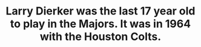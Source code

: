 ---
title:      
  - Larry Dierker was the last 17 year old to play in the Majors. It was in 1964 with the Houston Colts.
secondary:
  - Dierker would spend 13 more years with the Colts/Astros franchise as a pitcher before retiring after a brief stint with the Cardinals in 1977.
reference:
  - http://www.baseball-reference.com/leaders/Youngest_leagues.shtml
---